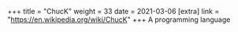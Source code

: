 +++
title = "ChucK"
weight = 33
date = 2021-03-06
[extra]
link = "https://en.wikipedia.org/wiki/ChucK"
+++
A programming language

